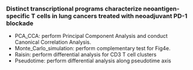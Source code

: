### Distinct transcriptional programs characterize neoantigen-specific T cells in lung cancers treated with neoadjuvant PD-1 blockade

* PCA_CCA: perform Principal Component Analysis and conduct Canonical Correlation Analysis.
* Monte_Carlo_simulation: perform complementary test for Fig4e.
* Raisin: perform differential analysis for CD3 T cell clusters
* Pseudotime: perform differential analysis along pseudotime axis

